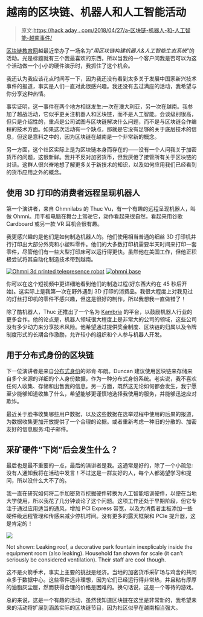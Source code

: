 # 越南的区块链、机器人和人工智能活动

> 原文:[https://hack aday . com/2018/04/27/a-区块链-机器人-和-人工智能-越南事件/](https://hackaday.com/2018/04/27/a-blockchain-robotics-and-ai-event-in-vietnam/)

[区块链教育网](http://www.blockchainedu.org/)越最近举办了一场名为“*用区块链构建机器人&人工智能生态系统*”的活动。光是标题就有三个我最喜欢的东西，所以当我的一个客户问我是否可以为这个活动做一个小小的硬件演示时，我抓住了这个机会。

我还认为我应该花点时间写一下，因为我还没有看到太多关于发展中国家新兴技术事件的报道，事实是人们一直对此很感兴趣。我还没有去过满座的活动，我希望与你分享这种热情。

事实证明，这一事件在两个地方相继发生:一次在澳大利亚，另一次在越南。我参加了越战活动，它似乎更关注机器人和区块链，而不是人工智能。会谈级别很高，但只是介绍性的，重点是公司试图与区块链解决什么问题，而不是与区块链合作编程的技术方面。如果这次活动有一个缺点，那就是它没有足够的关于底层技术的信息，但这是意料之中的，因为区块链在越南是一个非常新的概念。

另一方面，这个社区实际上是为区块链本身而存在的——没有一个人问我关于加密货币的问题，这很新鲜。我并不反对加密货币，但我厌倦了接管所有关于区块链的对话。这群人很兴奋地想了解更多关于新技术的知识，以及如何应用我们已经看到的货币应用之外的概念。

## 使用 3D 打印的消费者远程呈现机器人

第一个演讲者，来自 Ohmnilabs 的 Thuc Vu，有一个有趣的远程呈现机器人，叫做 Ohmni。用平板电脑在舞台上驾驶它，动作看起来很自然，看起来用谷歌 Cardboard 或另一款 VR 耳机会很有趣。

我更感兴趣的是他们是如何制造机器人的。他们使用相当普通的细丝 3D 打印机并行打印出大部分外壳和小塑料零件。他们的大多数打印机需要半天时间来打印一套零件，尽管他们有一些大型打印床可以运行得更快。虽然他在美国工作，但他正积极尝试将其自动化制造技术带到越南。

 [![Ohmni 3d printed telepresence robot](../Images/f5462017c681d8d83833fafcda903767.png "Ohmni 3d printed telepresence robot")](https://hackaday.com/2018/04/27/a-blockchain-robotics-and-ai-event-in-vietnam/ohmni-3d-printed-telepresence-robot/)  [![ohmni base](../Images/005b406370780e27cac3d04b7f166a6d.png "ohmni base")](https://hackaday.com/2018/04/27/a-blockchain-robotics-and-ai-event-in-vietnam/ohmni-base/) 

你可以在这个短视频中更详细地看到他们的制造过程(好东西大约在 45 秒后开始)。这实际上是我第一次在野外遇到 3D 打印的消费品。我很大程度上对我见过的灯丝打印机的零件不感兴趣，但这是很好的制作，所以我想我一直做错了！

除了酷机器人，Thuc 还推出了一个名为 [Kambria](http://kambria.io/) 的平台，以鼓励机器人行业的更多合作。他的论点是，机器人领域很大程度上是非常大的公司的领域，这些公司没有多少动力来分享技术风险。他希望通过提供奖金制度、区块链的归属以及令牌制度形式的长期合作激励，允许较小的组织和个人参与机器人开发。

## 用于分布式身份的区块链

下一位演讲者是来自[分布式身份](http://diid.io/)的邓肯·布朗。Duncan 建议使用区块链来存储来自多个来源的详细的个人身份数据，作为一种分布式身份系统。老实说，我不喜欢任何人收集、存储和出售我的信息。另一方面，既然这无论如何都会发生，我宁愿至少能够知道收集了什么，希望能够更谨慎地选择我使用的服务，并能够迅速应对欺诈。

最近关于脸书收集哪些用户数据，以及这些数据在选举过程中使用的后果的报道，为数据收集更加开放提供了一个合理的论据。或者重新考虑一种旧的分散的、加密友好的信息服务:电子邮件。

## 采矿硬件“下岗”后会发生什么？

最后也是最不重要的一点，最后的演讲者是我。这通常是好的，除了一个小疏忽:没有人通知我将在活动中发言！不过这是一群友好的人，每个人都渴望学习和提问，所以没什么大不了的。

我一直在研究如何将二手加密货币挖掘硬件转换为人工智能培训硬件，以便在当地大学使用，所以我花了几分钟谈论了这个问题。这项工作还处于早期阶段，但它专注于通过应用适当的通风，增加 PCI Express 带宽，以及为消费者主板添加一些硬件级远程管理和传感来减少停机时间。没有更多的露天框架和 PCIe 提升器，这是肯定的！

![](../Images/56e963601b70efc6c876f72569222081.png)

Not shown: Leaking roof, a decorative park fountain inexplicably inside the equipment room (also leaking). Household fan shown for scale (it can’t seriously be considered ventilation). Their staff are cool though.

这不是火箭手术，事实上主要的挑战是经济。当地的加密货币采矿场与鸡舍的共同点多于数据中心。这些零件远非理想，因为它们已经运行得非常热，并且粘有厚厚的油脂灰尘层，然而获得合理的价格是困难的。换句话说，这是一个等待的游戏。

总的来说，这是一个有趣的活动，虽然我知道区块链在这里是非常新的，我希望未来的活动将扩展到涵盖实际的区块链节目，因为社区似乎在越南相当强大。